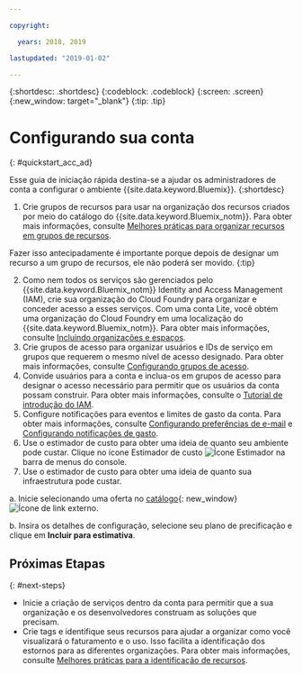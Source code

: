 ```yaml
---

copyright:

  years: 2018, 2019

lastupdated: "2019-01-02"

---
```


{:shortdesc: .shortdesc}
{:codeblock: .codeblock}
{:screen: .screen}
{:new_window: target="_blank"}
{:tip: .tip}

# Configurando sua conta
{: #quickstart_acc_ad}

Esse guia de iniciação rápida destina-se a ajudar os administradores de conta a configurar o ambiente {{site.data.keyword.Bluemix}}. 
{:shortdesc}

1. Crie grupos de recursos para usar na organização dos recursos criados por meio do catálogo do {{site.data.keyword.Bluemix_notm}}. Para obter mais informações, consulte [Melhores práticas para organizar recursos em grupos de recursos](/docs/resources/bestpractice_rgs.html#bp_resourcegroups).

  Fazer isso antecipadamente é importante porque depois de designar um recurso a um grupo de recursos, ele
não poderá ser movido.
  {:tip}
  
2. Como nem todos os serviços são gerenciados pelo {{site.data.keyword.Bluemix_notm}} Identity and Access Management (IAM), crie sua organização do Cloud Foundry para organizar e conceder acesso a esses serviços. Com
uma conta Lite, você obtém uma organização do Cloud Foundry em uma localização do {{site.data.keyword.Bluemix_notm}}. Para obter mais informações, consulte [Incluindo organizações e espaços](/docs/account/orgs_spaces.html#orgsspacesusers). 
3. Crie grupos de acesso para organizar usuários e IDs de serviço em grupos que requerem o mesmo nível de acesso designado. Para obter mais informações, consulte [Configurando grupos de acesso](/docs/iam/groups.html#groups).
4. Convide usuários para a conta e inclua-os em grupos de acesso para designar o acesso necessário para permitir que os
usuários da conta possam construir. Para obter mais informações, consulte o
[Tutorial de introdução do IAM](/docs/iam/quickstart.html#getstarted).
5. Configure notificações para eventos e limites de gasto da conta. Para obter mais informações, consulte [Configurando preferências de e-mail](/docs/account/email.html) e [Configurando notificações de gasto](/docs/billing-usage/notifications.html). 
6. Use o estimador de custo para obter uma ideia de quanto seu ambiente pode custar. Clique no ícone Estimador de custo ![Ícone Estimador](../icons/Estimator.svg) na barra de menus do console. 
7. Use o estimador de custo para obter uma ideia de quanto sua infraestrutura pode custar. 
  
  a. Inicie selecionando uma oferta no [catálogo](https://cloud.ibm.com/catalog){: new_window} ![Ícone de link externo](../icons/launch-glyph.svg). 
  
  b. Insira os detalhes de configuração, selecione seu plano de precificação e clique em **Incluir para
estimativa**.

## Próximas Etapas
{: #next-steps}

* Inicie a criação de serviços dentro da conta para permitir que a sua organização e os desenvolvedores construam as
soluções que precisam.  
* Crie tags e identifique seus recursos para ajudar a organizar como você visualizará o faturamento e o uso. Isso
facilita a identificação dos estornos para as diferentes organizações. Para obter mais informações, consulte
[Melhores práticas para a identificação de recursos](/docs/account/bp_account.html#tags). 

